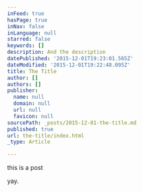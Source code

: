 ```yaml
---
inFeed: true
hasPage: true
inNav: false
inLanguage: null
starred: false
keywords: []
description: And the description
datePublished: '2015-12-01T19:23:01.565Z'
dateModified: '2015-12-01T19:22:48.095Z'
title: The Title
author: []
authors: []
publisher:
  name: null
  domain: null
  url: null
  favicon: null
sourcePath: _posts/2015-12-01-the-title.md
published: true
url: the-title/index.html
_type: Article

---
```

this is a post

yay.